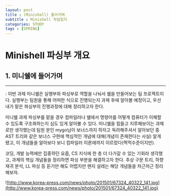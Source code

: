 ```yaml
---
layout: post
title : (Minishell) 들어가며 
subtitle : Minishell 작업일지
categories: STUDY
tags : [SPRING]
---
```


# Minishell 파싱부 개요

## 1. 미니쉘에 들어가며

---

: 이번 과제 미니쉘은 실행부와 파싱부로 역할을 나눠서 쉘을 만들어보는 팀 프로젝트이다. 실행부는 팀원을 통해 어떠한 식으로 진행되는지 과제 후에 알아볼 예정이고, 우선 내가 맡은 파싱부의 진행과정에 대해 정리하고자 한다.  

  미니쉘 과제 파싱부를 맡을 경우 컴파일러나 쉘에서 명령어를 어떻게 컴퓨터가 이해할 수 있도록 구조화하는지 심도 있게 알아볼 수 있다. 미니쉘을 힘들고 지루해보이는 과제로만 생각했는데 팀원 분인 mygo님이 보너스까지 하자고 독려해주셔서 알아보던 중 AST 트리와 같은 보너스 구현에 핵심적인 개념에 대해(개념이 존재한다는 사실) 알게 됐고, 이 개념들을 알아보다 보니 컴파일러 이론에까지 이르렀다(찍먹수준이지만).

  코딩, 개발 능력에만 집중하던 요즘, CS 지식에 한 층 더 다가갈 수 있는 기회라 생각했고, 과제의 핵심 개념들을 정리하면 파싱 부분을 해결하고자 한다. 추상 구문 트리, 하향 재귀 분석, LL 파싱 등 듣기만 해도 어렵지만 왠지 설레는 해당 개념들을 차근차근 정리해보자.

![http://www.korea-press.com/news/photo/201501/67324_40322_141.jpg](http://www.korea-press.com/news/photo/201501/67324_40322_141.jpg)
